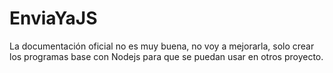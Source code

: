# EnviaYaJS
La documentación oficial no es muy buena, no voy a mejorarla, solo crear los programas base con Nodejs para que se puedan usar en otros proyecto.
